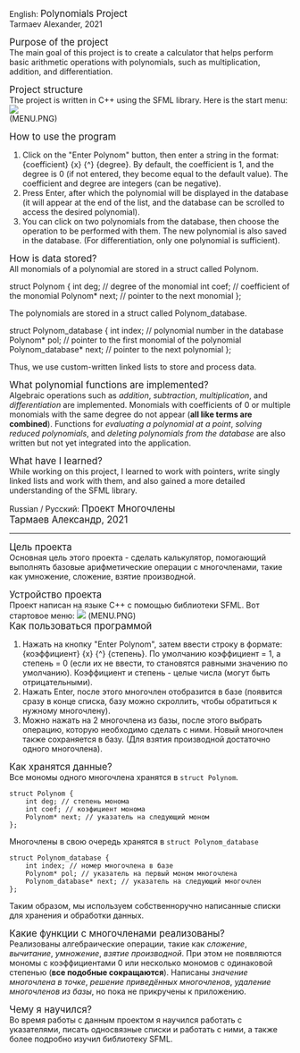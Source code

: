 English:
<big>Polynomials Project</big>  
Tarmaev Alexander, 2021

<big>Purpose of the project</big>  
The main goal of this project is to create a calculator that helps perform basic arithmetic operations with polynomials, such as multiplication, addition, and differentiation.

<big>Project structure</big>  
The project is written in C++ using the SFML library. Here is the start menu:
![](https://disk.yandex.ru/i/TWXYAhL96_ZyMw)  
(MENU.PNG)

<big>How to use the program</big>  
1. Click on the "Enter Polynom" button, then enter a string in the format: {coefficient} {x} {^} {degree}. By default, the coefficient is 1, and the degree is 0 (if not entered, they become equal to the default value). The coefficient and degree are integers (can be negative).
2. Press Enter, after which the polynomial will be displayed in the database (it will appear at the end of the list, and the database can be scrolled to access the desired polynomial).
3. You can click on two polynomials from the database, then choose the operation to be performed with them. The new polynomial is also saved in the database. (For differentiation, only one polynomial is sufficient).

<big>How is data stored?</big>  
All monomials of a polynomial are stored in a struct called Polynom.

struct Polynom {
    int deg; // degree of the monomial
    int coef; // coefficient of the monomial
    Polynom* next; // pointer to the next monomial
};

The polynomials are stored in a struct called Polynom_database.

struct Polynom_database {
    int index; // polynomial number in the database
    Polynom* pol; // pointer to the first monomial of the polynomial
    Polynom_database* next; // pointer to the next polynomial
};

Thus, we use custom-written linked lists to store and process data.

<big>What polynomial functions are implemented?</big>  
Algebraic operations such as *addition*, *subtraction*, *multiplication*, and *differentiation* are implemented. Monomials with coefficients of 0 or multiple monomials with the same degree do not appear (**all like terms are combined**). Functions for *evaluating a polynomial at a point*, *solving reduced polynomials*, and *deleting polynomials from the database* are also written but not yet integrated into the application.

<big>What have I learned?</big>  
While working on this project, I learned to work with pointers, write singly linked lists and work with them, and also gained a more detailed understanding of the SFML library.

Russian / Русский:
<big>Проект Многочлены  
Тармаев Александр, 2021
</big>
____
<big>Цель проекта</big>  
Основная цель этого проекта - сделать 
калькулятор, помогающий выполнять базовые арифметические 
операции с многочленами, такие как умножение, сложение,
взятие производной.

<big>Устройство проекта</big>  
Проект написан на языке C++ с помощью библиотеки SFML.
Вот стартовое меню:
![](https://disk.yandex.ru/i/TWXYAhL96_ZyMw)
(MENU.PNG)  
<big>Как пользоваться программой</big>
1. Нажать на кнопку "Enter Polynom", затем ввести 
   строку в формате: {коэффициент} {x} {^} {степень}. По умолчанию коэффициент = 1,
   а степень = 0 (если их не ввести, то становятся 
   равными значению по умолчанию). Коэффициент и степень -
   целые числа (могут быть отрицательными).
2. Нажать Enter, после этого многочлен отобразится в базе
   (появится сразу в конце списка, базу можно скроллить,
   чтобы обратиться к нужному многочлену).
3. Можно нажать на 2 многочлена из базы, после этого выбрать 
   операцию, которую необходимо сделать с ними. Новый многочлен
   также сохраняется в базу. (Для взятия производной достаточно 
   одного многочлена).
   

<big>Как хранятся данные?</big>   
Все мономы одного многочлена хранятся в `struct Polynom`.

```
struct Polynom {
    int deg; // степень монома
    int coef; // коэфициент монома
    Polynom* next; // указатель на следующий моном
};
```

Многочлены в свою очередь хранятся в `struct Polynom_database`
```
struct Polynom_database {
    int index; // номер многочлена в базе
    Polynom* pol; // указатель на первый моном многочлена
    Polynom_database* next; // указатель на следующий многочлен
};
```
Таким образом, мы используем собственноручно написанные списки для 
хранения и обработки данных.

<big>Какие функции с многочленами реализованы?</big>  
Реализованы алгебраические операции, такие как
*сложение*, *вычитание*, *умножение*, *взятие производной*. При этом не появляются мономы
с коэффициентами 0 или несколько мономов с одинаковой степенью
(**все подобные сокращаются**).
Написаны *значение многочлена в точке*, 
*решение приведённых многочленов*, *удаление многочленов из базы*,
но пока не прикручены к приложению.

<big>Чему я научился?</big>  
Во время работы с данным проектом я научился работать с
указателями, писать односвязные списки и работать с ними, а
также более подробно изучил библиотеку SFML.
